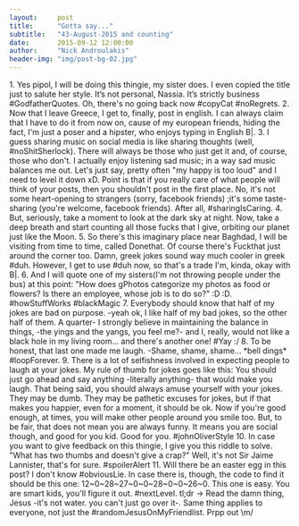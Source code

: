 ```yaml
---
layout:     post
title:      "Gotta say..."
subtitle:   "43-August-2015 and counting"
date:       2015-09-12 12:00:00
author:     "Nick Androulakis"
header-img: "img/post-bg-02.jpg"
---
```


<p>
1. Yes pipol, I will be doing this thingie, my sister does. I even copied the title just to salute her style. It’s not personal, Nassia. It’s strictly business #GodfatherQuotes. Oh, there's no going back now #copyCat #noRegrets.
2. Now that I leave Greece, I get to, finally, post in english. I can always claim that I have to do it from now on, cause of my european friends, hiding the fact, I'm just a poser and a hipster, who enjoys typing in English B|.
3. I guess sharing music on social media is like sharing thoughts (well, #noShitSherlock). There will always be those who just get it and, of course, those who don't. I actually enjoy listening sad music; in a way sad music balances me out. Let's just say, pretty often "my happy is too loud" and I need to level it down xD. Point is that if you really care of what people will think of your posts, then you shouldn't post in the first place. No, it's not some heart-opening to strangers (sorry, facebook friends) ;it's some taste-sharing (you're welcome, facebook friends). After all, #sharingIsCaring.
4. But, seriously, take a moment to look at the dark sky at night. Now, take a deep breath and start counting all those fucks that I give, orbiting our planet just like the Moon.
5. So there's this imaginary place near Baghdad, I will be visiting from time to time, called Donethat. Of course there's Fuckthat just around the corner too. Damn, greek jokes sound way much cooler in greek #duh. However, I get to use #duh now, so that's a trade I'm, kinda, okay with B|.
6. And I will quote one of my sisters(I'm not throwing people under the bus) at this point: "How does gPhotos categorize my photos as food or flowers? Is there an employee, whose job is to do so?" :D :D. #howStuffWorks #blackMagic
7. Everybody should know that half of my jokes are bad on purpose. -yeah ok, I like half of my bad jokes, so the other half of them. A quarter- I strongly believe in maintaining the balance in things, -the yings and the yangs, you feel me?- and I, really, would not like a black hole in my living room... and there's another one! #Yay :/
8. To be honest, that last one made me laugh. -Shame, shame, shame... *bell dings* #loopForever.
9. There is a lot of selfishness involved in expecting people to laugh at your jokes. My rule of thumb for jokes goes like this: You should just go ahead and say anything -literally anything- that would make you laugh. Τhat being said, you should always amuse yourself with your jokes. They may be dumb. They may be pathetic excuses for jokes, but if that makes you happier, even for a moment, it should be ok. Now if you're good enough, at times, you will make other people around you smile too. But, to be fair, that does not mean you are always funny. It means you are social though, and good for you kid. Good for you. #johnOliverStyle
10. In case you want to give feedback on this thingie, I give you this riddle to solve. "What has two thumbs and doesn't give a crap?" Well, it's not Sir Jaime Lannister, that's for sure. #spoilerAlert
11. Will there be an easter egg in this post? I don't know #obviousLie. In case there is, though, the code to find it should be this one: 12~0~28~27~0~0~28~0~0~26~0. This one is easy. You are smart kids, you'll figure it out. #nextLevel.
tl;dr -> Read the damn thing, Jesus -it's not water. you can't just go over it-. Same thing applies to everyone, not just the #randomJesusOnMyFriendlist.
Prpp out \m/</p>
